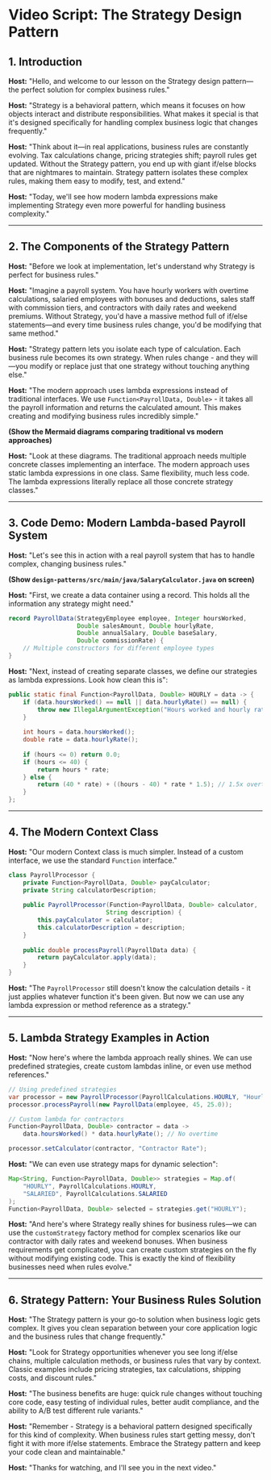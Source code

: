 
# Video Script: The Strategy Design Pattern

## 1. Introduction

**Host:** "Hello, and welcome to our lesson on the Strategy design pattern—the perfect solution for complex business rules."

**Host:** "Strategy is a behavioral pattern, which means it focuses on how objects interact and distribute responsibilities. What makes it special is that it's designed specifically for handling complex business logic that changes frequently."

**Host:** "Think about it—in real applications, business rules are constantly evolving. Tax calculations change, pricing strategies shift; payroll rules get updated. Without the Strategy pattern, you end up with giant if/else blocks that are nightmares to maintain. Strategy pattern isolates these complex rules, making them easy to modify, test, and extend."

**Host:** "Today, we'll see how modern lambda expressions make implementing Strategy even more powerful for handling business complexity."

---

## 2. The Components of the Strategy Pattern

**Host:** "Before we look at implementation, let's understand why Strategy is perfect for business rules."

**Host:** "Imagine a payroll system. You have hourly workers with overtime calculations, salaried employees with bonuses and deductions, sales staff with commission tiers, and contractors with daily rates and weekend premiums. Without Strategy, you'd have a massive method full of if/else statements—and every time business rules change, you'd be modifying that same method."

**Host:** "Strategy pattern lets you isolate each type of calculation. Each business rule becomes its own strategy. When rules change - and they will—you modify or replace just that one strategy without touching anything else."

**Host:** "The modern approach uses lambda expressions instead of traditional interfaces. We use `Function<PayrollData, Double>` - it takes all the payroll information and returns the calculated amount. This makes creating and modifying business rules incredibly simple."

**(Show the Mermaid diagrams comparing traditional vs modern approaches)**

**Host:** "Look at these diagrams. The traditional approach needs multiple concrete classes implementing an interface. The modern approach uses static lambda expressions in one class. Same flexibility, much less code. The lambda expressions literally replace all those concrete strategy classes."

---

## 3. Code Demo: Modern Lambda-based Payroll System

**Host:** "Let's see this in action with a real payroll system that has to handle complex, changing business rules."

**(Show `design-patterns/src/main/java/SalaryCalculator.java` on screen)**

**Host:** "First, we create a data container using a record. This holds all the information any strategy might need."

```java
record PayrollData(StrategyEmployee employee, Integer hoursWorked, 
                   Double salesAmount, Double hourlyRate, 
                   Double annualSalary, Double baseSalary, 
                   Double commissionRate) {
    // Multiple constructors for different employee types
}
```

**Host:** "Next, instead of creating separate classes, we define our strategies as lambda expressions. Look how clean this is":

```java
public static final Function<PayrollData, Double> HOURLY = data -> {
    if (data.hoursWorked() == null || data.hourlyRate() == null) {
        throw new IllegalArgumentException("Hours worked and hourly rate required");
    }
    
    int hours = data.hoursWorked();
    double rate = data.hourlyRate();
    
    if (hours <= 0) return 0.0;
    if (hours <= 40) {
        return hours * rate;
    } else {
        return (40 * rate) + ((hours - 40) * rate * 1.5); // 1.5x overtime
    }
};
```

---

## 4. The Modern Context Class

**Host:** "Our modern Context class is much simpler. Instead of a custom interface, we use the standard `Function` interface."

```java
class PayrollProcessor {
    private Function<PayrollData, Double> payCalculator;
    private String calculatorDescription;
    
    public PayrollProcessor(Function<PayrollData, Double> calculator, 
                           String description) {
        this.payCalculator = calculator;
        this.calculatorDescription = description;
    }
    
    public double processPayroll(PayrollData data) {
        return payCalculator.apply(data);
    }
}
```

**Host:** "The `PayrollProcessor` still doesn't know the calculation details - it just applies whatever function it's been given. But now we can use any lambda expression or method reference as a strategy."

---

## 5. Lambda Strategy Examples in Action

**Host:** "Now here's where the lambda approach really shines. We can use predefined strategies, create custom lambdas inline, or even use method references."

```java
// Using predefined strategies
var processor = new PayrollProcessor(PayrollCalculations.HOURLY, "Hourly");
processor.processPayroll(new PayrollData(employee, 45, 25.0));

// Custom lambda for contractors
Function<PayrollData, Double> contractor = data -> 
    data.hoursWorked() * data.hourlyRate(); // No overtime

processor.setCalculator(contractor, "Contractor Rate");
```

**Host:** "We can even use strategy maps for dynamic selection":

```java
Map<String, Function<PayrollData, Double>> strategies = Map.of(
    "HOURLY", PayrollCalculations.HOURLY,
    "SALARIED", PayrollCalculations.SALARIED
);
Function<PayrollData, Double> selected = strategies.get("HOURLY");
```

**Host:** "And here's where Strategy really shines for business rules—we can use the `customStrategy` factory method for complex scenarios like our contractor with daily rates and weekend bonuses. When business requirements get complicated, you can create custom strategies on the fly without modifying existing code. This is exactly the kind of flexibility businesses need when rules evolve."

---

## 6. Strategy Pattern: Your Business Rules Solution

**Host:** "The Strategy pattern is your go-to solution when business logic gets complex. It gives you clean separation between your core application logic and the business rules that change frequently."

**Host:** "Look for Strategy opportunities whenever you see long if/else chains, multiple calculation methods, or business rules that vary by context. Classic examples include pricing strategies, tax calculations, shipping costs, and discount rules."

**Host:** "The business benefits are huge: quick rule changes without touching core code, easy testing of individual rules, better audit compliance, and the ability to A/B test different rule variants."

**Host:** "Remember - Strategy is a behavioral pattern designed specifically for this kind of complexity. When business rules start getting messy, don't fight it with more if/else statements. Embrace the Strategy pattern and keep your code clean and maintainable."

**Host:** "Thanks for watching, and I'll see you in the next video."
